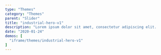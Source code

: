```yaml
---
type: "Themes"
category: "Themes"
parent: "Slider"
title: "industrial-hero-v1"
description: "Lorem ipsum dolor sit amet, consectetur adipiscing elit. Nunc tempus laoreet leo sit amet iaculis."
date: "2020-01-24"
demos: [
  "iframe/themes/industrial-hero-v1"
]
---
```

